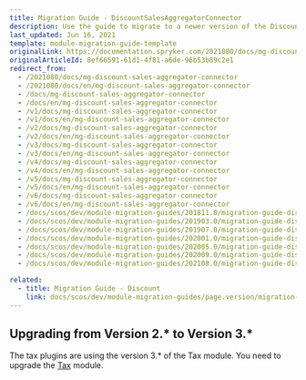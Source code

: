 ```yaml
---
title: Migration Guide - DiscountSalesAggregatorConnector
description: Use the guide to migrate to a newer version of the DiscountSalesAggregatorConnector module.
last_updated: Jun 16, 2021
template: module-migration-guide-template
originalLink: https://documentation.spryker.com/2021080/docs/mg-discount-sales-aggregator-connector
originalArticleId: 8ef66591-61d1-4f81-a6de-96b53b89c2e1
redirect_from:
  - /2021080/docs/mg-discount-sales-aggregator-connector
  - /2021080/docs/en/mg-discount-sales-aggregator-connector
  - /docs/mg-discount-sales-aggregator-connector
  - /docs/en/mg-discount-sales-aggregator-connector
  - /v1/docs/mg-discount-sales-aggregator-connector
  - /v1/docs/en/mg-discount-sales-aggregator-connector
  - /v2/docs/mg-discount-sales-aggregator-connector
  - /v2/docs/en/mg-discount-sales-aggregator-connector
  - /v3/docs/mg-discount-sales-aggregator-connector
  - /v3/docs/en/mg-discount-sales-aggregator-connector
  - /v4/docs/mg-discount-sales-aggregator-connector
  - /v4/docs/en/mg-discount-sales-aggregator-connector
  - /v5/docs/mg-discount-sales-aggregator-connector
  - /v5/docs/en/mg-discount-sales-aggregator-connector
  - /v6/docs/mg-discount-sales-aggregator-connector
  - /v6/docs/en/mg-discount-sales-aggregator-connector
  - /docs/scos/dev/module-migration-guides/201811.0/migration-guide-discountsalesaggregatorconnector.html
  - /docs/scos/dev/module-migration-guides/201903.0/migration-guide-discountsalesaggregatorconnector.html
  - /docs/scos/dev/module-migration-guides/201907.0/migration-guide-discountsalesaggregatorconnector.html
  - /docs/scos/dev/module-migration-guides/202001.0/migration-guide-discountsalesaggregatorconnector.html
  - /docs/scos/dev/module-migration-guides/202005.0/migration-guide-discountsalesaggregatorconnector.html
  - /docs/scos/dev/module-migration-guides/202009.0/migration-guide-discountsalesaggregatorconnector.html
  - /docs/scos/dev/module-migration-guides/202108.0/migration-guide-discountsalesaggregatorconnector.html

related:
  - title: Migration Guide - Discount
    link: docs/scos/dev/module-migration-guides/page.version/migration-guide-discount.html
---
```


## Upgrading from Version 2.* to Version 3.*

The tax plugins are using the version 3.* of the Tax module. You need to upgrade the [Tax](/docs/scos/dev/module-migration-guides/migration-guide-tax.html) module.
